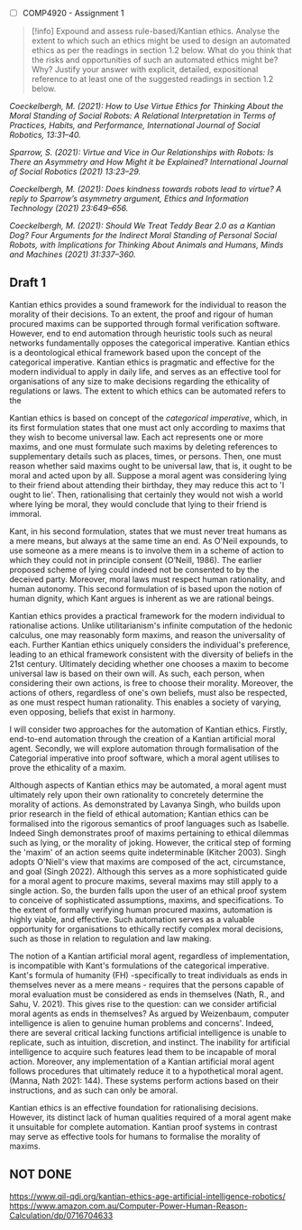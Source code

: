 - [ ] COMP4920 - Assignment 1

> [!info] Expound and assess rule-based/Kantian ethics. Analyse the extent to which such an ethics might be used to design an automated ethics as per the readings in section 1.2 below. What do you think that the risks and opportunities of such an automated ethics might be? Why? Justify your answer with explicit, detailed, expositional reference to at least one of the suggested readings in section 1.2 below.

*Coeckelbergh, M. (2021): How to Use Virtue Ethics for Thinking About the Moral Standing of Social Robots: A Relational Interpretation in Terms of Practices, Habits, and Performance, International Journal of Social Robotics, 13:31–40.*

*Sparrow, S. (2021): Virtue and Vice in Our Relationships with Robots: Is There an Asymmetry and How Might it be Explained? International Journal of Social Robotics (2021) 13:23–29.*

*Coeckelbergh, M. (2021): Does kindness towards robots lead to virtue? A reply to Sparrow’s asymmetry argument, Ethics and Information Technology (2021) 23:649–656.*

*Coeckelbergh, M. (2021): Should We Treat Teddy Bear 2.0 as a Kantian Dog? Four Arguments for the Indirect Moral Standing of Personal Social Robots, with Implications for Thinking About Animals and Humans, Minds and Machines (2021) 31:337–360.*

## Draft 1
Kantian ethics provides a sound framework for the individual to reason the morality of their decisions. To an extent, the proof and rigour of human procured maxims can be supported through formal verification software. However, end to end automation through heuristic tools such as neural networks fundamentally opposes the categorical imperative.
Kantian ethics is a deontological ethical framework based upon the concept of the categorical imperative. Kantian ethics is pragmatic and effective for the modern individual to apply in daily life, and serves as an effective tool for organisations of any size to make decisions regarding the ethicality of regulations or laws. The extent to which ethics can be automated refers to the 

Kantian ethics is based on concept of the *categorical imperative*, which, in its first formulation states that one must act only according to maxims that they wish to become universal law. Each act represents one or more maxims, and one must formulate such maxims by deleting references to supplementary details such as places, times, or persons. Then, one must reason whether said maxims ought to be universal law, that is, it ought to be moral and acted upon by all. Suppose a moral agent was considering lying to their friend about attending their birthday, they may reduce this act to 'I ought to lie'. Then, rationalising that certainly they would not wish a world where lying be moral, they would conclude that lying to their friend is immoral.

Kant, in his second formulation, states that we must never treat humans as a mere means, but always at the same time an end. As O'Neil expounds, to use someone as a mere means is to involve them in a scheme of action to which they could not in principle consent (O’Neill, 1986). The earlier proposed scheme of lying could indeed not be consented to by the deceived party. Moreover, moral laws must respect human rationality, and human autonomy. This second formulation of is based upon the notion of human dignity, which Kant argues is inherent as we are rational beings. 

Kantian ethics provides a practical framework for the modern individual to rationalise actions. Unlike utilitarianism's infinite computation of the hedonic calculus, one may reasonably form maxims, and reason the universality of each. Further Kantian ethics uniquely considers the individual's preference, leading to an ethical framework consistent with the diversity of beliefs in the 21st century. Ultimately deciding whether one chooses a maxim to become universal law is based on their own will. As such, each person, when considering their own actions, is free to choose their morality. Moreover, the actions of others, regardless of one's own beliefs, must also be respected, as one must respect human rationality. This enables a society of varying, even opposing, beliefs that exist in harmony.

I will consider two approaches for the automation of Kantian ethics. Firstly, end-to-end automation through the creation of a Kantian artificial moral agent. Secondly, we will explore automation through formalisation of the Categorial imperative into proof software, which a moral agent utilises to prove the ethicality of a maxim.

Although aspects of Kantian ethics may be automated, a moral agent must ultimately rely upon their own rationality to concretely determine the morality of actions. As demonstrated by Lavanya Singh, who builds upon prior research in the field of ethical automation; Kantian ethics can be formalised into the rigorous semantics of proof languages such as Isabelle. Indeed Singh demonstrates proof of maxims pertaining to ethical dilemmas such as lying, or the morality of joking. However, the critical step of forming the 'maxim' of an action seems quite indeterminable (Kitcher 2003). Singh adopts O'Niell's view that maxims are composed of the act, circumstance, and goal (Singh 2022). Although this serves as a more sophisticated guide for a moral agent to procure maxims, several maxims may still apply to a single action. So, the burden falls upon the user of an ethical proof system to conceive of sophisticated assumptions, maxims, and specifications. To the extent of formally verifying human procured maxims, automation is highly viable, and effective. Such automation serves as a valuable  opportunity for organisations to ethically rectify complex moral decisions, such as those in relation to regulation and law making.

The notion of a Kantian artificial moral agent, regardless of implementation, is incompatible with Kant's formulations of the categorical imperative. Kant's formula of humanity (FH) -specifically to treat individuals as ends in themselves never as a mere means - requires that the persons capable of moral evaluation must be considered as ends in themselves (Nath, R., and Sahu, V. 2021). This gives rise to the question: can we consider artificial moral agents as ends in themselves? As argued by Weizenbaum, computer intelligence is alien to genuine human problems and concerns'. Indeed, there are several critical lacking functions artificial intelligence is unable to replicate, such as intuition, discretion, and instinct. The inability for artificial intelligence to acquire such features lead them to be incapable of moral action. Moreover, any implementation of a Kantian artificial moral agent follows procedures that ultimately reduce it to a hypothetical moral agent. (Manna, Nath 2021: 144). These systems perform actions based on their instructions, and as such can only be amoral.

Kantian ethics is an effective foundation for rationalising decisions. However, its distinct lack of human qualities required of a moral agent make it unsuitable for complete automation. Kantian proof systems in contrast may serve as effective tools for humans to formalise the morality of maxims. 

## NOT DONE
https://www.qil-qdi.org/kantian-ethics-age-artificial-intelligence-robotics/
https://www.amazon.com.au/Computer-Power-Human-Reason-Calculation/dp/0716704633